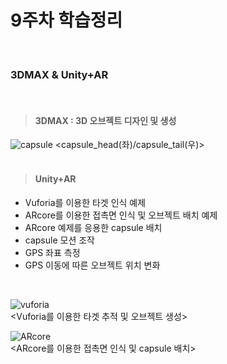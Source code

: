 9주차 학습정리
=============
<br/>

### 3DMAX & Unity+AR
<br/>

> #### 3DMAX : 3D 오브젝트 디자인 및 생성<br/>

![capsule](https://user-images.githubusercontent.com/48250370/82913583-73d74a80-9fa9-11ea-9ec7-52174672f0f0.PNG)
<capsule_head(좌)/capsule_tail(우)>
<br/><br/>

> #### Unity+AR<br/>

* Vuforia를 이용한 타겟 인식 예제
* ARcore를 이용한 접촉면 인식 및 오브젝트 배치 예제
* ARcore 예제를 응용한 capsule 배치
* capsule 모션 조작
* GPS 좌표 측정
* GPS 이동에 따른 오브젝트 위치 변화
<br/>

![vuforia](https://user-images.githubusercontent.com/48250370/82915861-40e28600-9fac-11ea-9ba1-4c611e4196c0.PNG)<br/>
<Vuforia를 이용한 타겟 추적 및 오브젝트 생성>


![ARcore](https://user-images.githubusercontent.com/48250370/82915887-4a6bee00-9fac-11ea-934a-915b982de626.PNG)<br/>
<ARcore를 이용한 접촉면 인식 및 capsule 배치>

